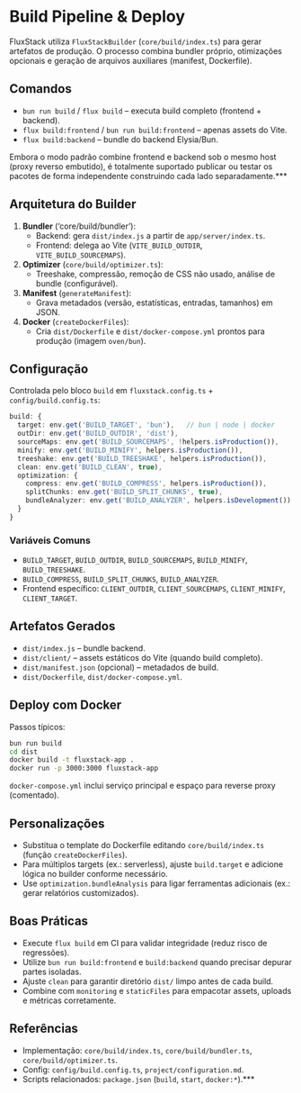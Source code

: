 # Build Pipeline & Deploy

FluxStack utiliza `FluxStackBuilder` (`core/build/index.ts`) para gerar artefatos de produção. O processo combina bundler próprio, otimizações opcionais e geração de arquivos auxiliares (manifest, Dockerfile).

## Comandos
- `bun run build` / `flux build` – executa build completo (frontend + backend).
- `flux build:frontend` / `bun run build:frontend` – apenas assets do Vite.
- `flux build:backend` – bundle do backend Elysia/Bun.

Embora o modo padrão combine frontend e backend sob o mesmo host (proxy reverso embutido), é totalmente suportado publicar ou testar os pacotes de forma independente construindo cada lado separadamente.***

## Arquitetura do Builder
1. **Bundler** (‘core/build/bundler’):  
   - Backend: gera `dist/index.js` a partir de `app/server/index.ts`.  
   - Frontend: delega ao Vite (`VITE_BUILD_OUTDIR`, `VITE_BUILD_SOURCEMAPS`).
2. **Optimizer** (`core/build/optimizer.ts`):  
   - Treeshake, compressão, remoção de CSS não usado, análise de bundle (configurável).
3. **Manifest** (`generateManifest`):  
   - Grava metadados (versão, estatísticas, entradas, tamanhos) em JSON.
4. **Docker** (`createDockerFiles`):  
   - Cria `dist/Dockerfile` e `dist/docker-compose.yml` prontos para produção (imagem `oven/bun`).

## Configuração
Controlada pelo bloco `build` em `fluxstack.config.ts` + `config/build.config.ts`:

```ts
build: {
  target: env.get('BUILD_TARGET', 'bun'),   // bun | node | docker
  outDir: env.get('BUILD_OUTDIR', 'dist'),
  sourceMaps: env.get('BUILD_SOURCEMAPS', !helpers.isProduction()),
  minify: env.get('BUILD_MINIFY', helpers.isProduction()),
  treeshake: env.get('BUILD_TREESHAKE', helpers.isProduction()),
  clean: env.get('BUILD_CLEAN', true),
  optimization: {
    compress: env.get('BUILD_COMPRESS', helpers.isProduction()),
    splitChunks: env.get('BUILD_SPLIT_CHUNKS', true),
    bundleAnalyzer: env.get('BUILD_ANALYZER', helpers.isDevelopment())
  }
}
```

### Variáveis Comuns
- `BUILD_TARGET`, `BUILD_OUTDIR`, `BUILD_SOURCEMAPS`, `BUILD_MINIFY`, `BUILD_TREESHAKE`.
- `BUILD_COMPRESS`, `BUILD_SPLIT_CHUNKS`, `BUILD_ANALYZER`.
- Frontend específico: `CLIENT_OUTDIR`, `CLIENT_SOURCEMAPS`, `CLIENT_MINIFY`, `CLIENT_TARGET`.

## Artefatos Gerados
- `dist/index.js` – bundle backend.
- `dist/client/` – assets estáticos do Vite (quando build completo).
- `dist/manifest.json` (opcional) – metadados de build.
- `dist/Dockerfile`, `dist/docker-compose.yml`.

## Deploy com Docker
Passos típicos:
```bash
bun run build
cd dist
docker build -t fluxstack-app .
docker run -p 3000:3000 fluxstack-app
```

`docker-compose.yml` inclui serviço principal e espaço para reverse proxy (comentado).

## Personalizações
- Substitua o template do Dockerfile editando `core/build/index.ts` (função `createDockerFiles`).
- Para múltiplos targets (ex.: serverless), ajuste `build.target` e adicione lógica no builder conforme necessário.
- Use `optimization.bundleAnalysis` para ligar ferramentas adicionais (ex.: gerar relatórios customizados).

## Boas Práticas
- Execute `flux build` em CI para validar integridade (reduz risco de regressões).
- Utilize `bun run build:frontend` e `build:backend` quando precisar depurar partes isoladas.
- Ajuste `clean` para garantir diretório `dist/` limpo antes de cada build.
- Combine com `monitoring` e `staticFiles` para empacotar assets, uploads e métricas corretamente.

## Referências
- Implementação: `core/build/index.ts`, `core/build/bundler.ts`, `core/build/optimizer.ts`.
- Config: `config/build.config.ts`, `project/configuration.md`.
- Scripts relacionados: `package.json` (`build`, `start`, `docker:*`).***
